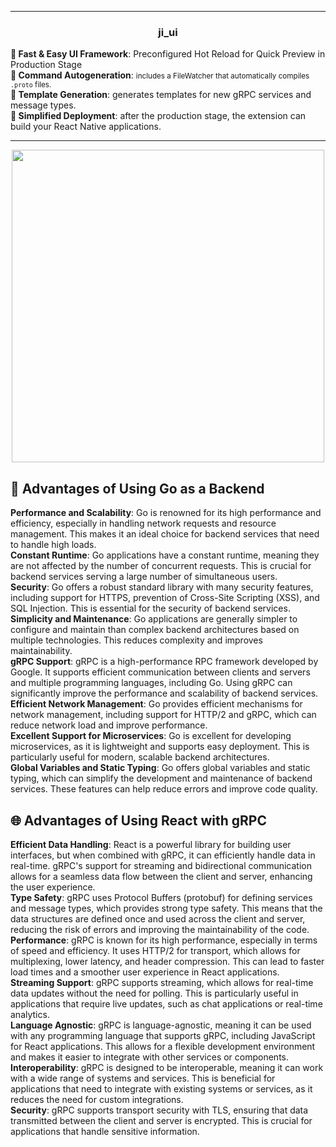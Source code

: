 ----
### <p align="center"> ji_ui</p>

 **🏃 Fast & Easy UI Framework**: Preconfigured Hot Reload for Quick Preview in Production Stage </small> <br>
 **📁 Command Autogeneration**:   <small> includes a FileWatcher that automatically compiles `.proto` files.  </small>  <br>
 **📝 Template Generation**: generates templates for new gRPC services and message types.  <br>
 **📱 Simplified Deployment**:   after the production stage, the extension can build your React Native applications.
 
----
<p align="center">
 <img src="https://github.com/ji-soft/ji_ui/blob/master/images/ji_ui.png?raw=true" width="500" />
</p>

## 🚀 Advantages of Using Go as a Backend
 **Performance and Scalability**: Go is renowned for its high performance and efficiency, especially in handling network requests and resource management. This makes it an ideal choice for backend services that need to handle high loads. <br>
 **Constant Runtime**: Go applications have a constant runtime, meaning they are not affected by the number of concurrent requests. This is crucial for backend services serving a large number of simultaneous users. <br> 
 **Security**: Go offers a robust standard library with many security features, including support for HTTPS, prevention of Cross-Site Scripting (XSS), and SQL Injection. This is essential for the security of backend services.  <br>
 **Simplicity and Maintenance**: Go applications are generally simpler to configure and maintain than complex backend architectures based on multiple technologies. This reduces complexity and improves maintainability.  <br>
 **gRPC Support**: gRPC is a high-performance RPC framework developed by Google. It supports efficient communication between clients and servers and multiple programming languages, including Go. Using gRPC can significantly improve the performance and scalability of backend services.  <br>
 **Efficient Network Management**: Go provides efficient mechanisms for network management, including support for HTTP/2 and gRPC, which can reduce network load and improve performance.  <br>
 **Excellent Support for Microservices**: Go is excellent for developing microservices, as it is lightweight and supports easy deployment. This is particularly useful for modern, scalable backend architectures. <br>
 **Global Variables and Static Typing**: Go offers global variables and static typing, which can simplify the development and maintenance of backend services. These features can help reduce errors and improve code quality. 

## 🌐 Advantages of Using React with gRPC

**Efficient Data Handling**: React is a powerful library for building user interfaces, but when combined with gRPC, it can efficiently handle data in real-time. gRPC's support for streaming and bidirectional communication allows for a seamless data flow between the client and server, enhancing the user experience.  <br>
**Type Safety**: gRPC uses Protocol Buffers (protobuf) for defining services and message types, which provides strong type safety. This means that the data structures are defined once and used across the client and server, reducing the risk of errors and improving the maintainability of the code.  <br>
**Performance**: gRPC is known for its high performance, especially in terms of speed and efficiency. It uses HTTP/2 for transport, which allows for multiplexing, lower latency, and header compression. This can lead to faster load times and a smoother user experience in React applications.  <br>
**Streaming Support**: gRPC supports streaming, which allows for real-time data updates without the need for polling. This is particularly useful in applications that require live updates, such as chat applications or real-time analytics.  <br>
**Language Agnostic**: gRPC is language-agnostic, meaning it can be used with any programming language that supports gRPC, including JavaScript for React applications. This allows for a flexible development environment and makes it easier to integrate with other services or components.  <br>
**Interoperability**: gRPC is designed to be interoperable, meaning it can work with a wide range of systems and services. This is beneficial for applications that need to integrate with existing systems or services, as it reduces the need for custom integrations.  <br>
**Security**: gRPC supports transport security with TLS, ensuring that data transmitted between the client and server is encrypted. This is crucial for applications that handle sensitive information. 
